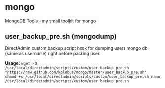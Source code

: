 mongo
=====

MongoDB Tools - my small toolkit for mongo

user_backup_pre.sh (mongodump)
------------------

DirectAdmin custom backup script hook for dumping users mongo db (same as username) right before packing user.

**Usage:** 
<code>wget -O /usr/local/directadmin/scripts/custom/user_backup_pre.sh "https://raw.github.com/kolobus/mongo/master/user_backup_pre.sh"
chmod +x /usr/local/directadmin/scripts/custom/user_backup_pre.sh
nano /usr/local/directadmin/scripts/custom/user_backup_pre.sh</code>
